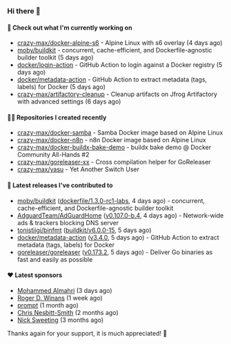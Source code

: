 ### Hi there 👋

#### 👷 Check out what I'm currently working on

- [crazy-max/docker-alpine-s6](https://github.com/crazy-max/docker-alpine-s6) - Alpine Linux with s6 overlay (4 days ago)
- [moby/buildkit](https://github.com/moby/buildkit) - concurrent, cache-efficient, and Dockerfile-agnostic builder toolkit (5 days ago)
- [docker/login-action](https://github.com/docker/login-action) - GitHub Action to login against a Docker registry (5 days ago)
- [docker/metadata-action](https://github.com/docker/metadata-action) - GitHub Action to extract metadata (tags, labels) for Docker (5 days ago)
- [crazy-max/artifactory-cleanup](https://github.com/crazy-max/artifactory-cleanup) - Cleanup artifacts on Jfrog Artifactory with advanced settings (6 days ago)

#### 👨‍💻 Repositories I created recently

- [crazy-max/docker-samba](https://github.com/crazy-max/docker-samba) - Samba Docker image based on Alpine Linux
- [crazy-max/docker-n8n](https://github.com/crazy-max/docker-n8n) - n8n Docker image based on Alpine Linux
- [crazy-max/docker-buildx-bake-demo](https://github.com/crazy-max/docker-buildx-bake-demo) - buildx bake demo @ Docker Community All-Hands #2
- [crazy-max/goreleaser-xx](https://github.com/crazy-max/goreleaser-xx) - Cross compilation helper for GoReleaser
- [crazy-max/yasu](https://github.com/crazy-max/yasu) - Yet Another Switch User

#### 🚀 Latest releases I've contributed to

- [moby/buildkit](https://github.com/moby/buildkit) ([dockerfile/1.3.0-rc1-labs](https://github.com/moby/buildkit/releases/tag/dockerfile%2F1.3.0-rc1-labs), 4 days ago) - concurrent, cache-efficient, and Dockerfile-agnostic builder toolkit
- [AdguardTeam/AdGuardHome](https://github.com/AdguardTeam/AdGuardHome) ([v0.107.0-b.4](https://github.com/AdguardTeam/AdGuardHome/releases/tag/v0.107.0-b.4), 4 days ago) - Network-wide ads &amp; trackers blocking DNS server
- [tonistiigi/binfmt](https://github.com/tonistiigi/binfmt) ([buildkit/v6.0.0-15](https://github.com/tonistiigi/binfmt/releases/tag/buildkit%2Fv6.0.0-15), 5 days ago)
- [docker/metadata-action](https://github.com/docker/metadata-action) ([v3.4.0](https://github.com/docker/metadata-action/releases/tag/v3.4.0), 5 days ago) - GitHub Action to extract metadata (tags, labels) for Docker
- [goreleaser/goreleaser](https://github.com/goreleaser/goreleaser) ([v0.173.2](https://github.com/goreleaser/goreleaser/releases/tag/v0.173.2), 5 days ago) - Deliver Go binaries as fast and easily as possible

#### ❤️ Latest sponsors
- [Mohammed Almahri](https://github.com/Qourat) (3 days ago)
- [Roger D. Winans](https://github.com/solvaholic) (1 week ago)
- [prompt](https://github.com/pr-mpt) (1 month ago)
- [Chris Nesbitt-Smith](https://github.com/chrisns) (2 months ago)
- [Nick Sweeting](https://github.com/pirate) (3 months ago)

Thanks again for your support, it is much appreciated! 🙏
